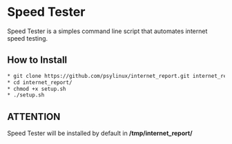 # Speed Tester
Speed Tester is a simples command line script that automates internet speed testing.

## How to Install
```bash
* git clone https://github.com/psylinux/internet_report.git internet_report
* cd internet_report/
* chmod +x setup.sh
* ./setup.sh
```

## ATTENTION
Speed Tester will be installed by default in **/tmp/internet_report/**
